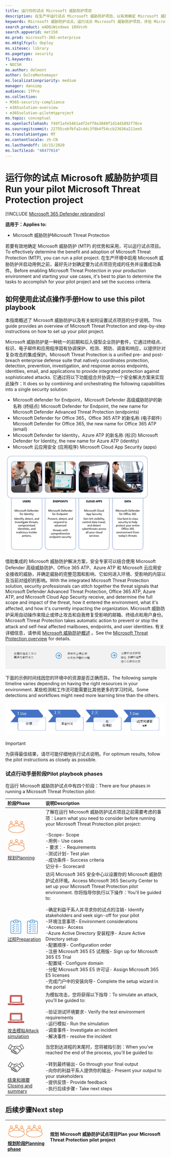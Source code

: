 ```yaml
---
title: 运行你的试点 Microsoft 威胁防护项目
description: 在生产中运行试点 Microsoft 威胁防护项目，以有效确定 Microsoft 威胁防护 (MTP) 的优势和采用情况。
keywords: Microsoft 威胁防护试点，运行试点 Microsoft 威胁防护项目，评估 Microsoft 威胁防护在生产中，Microsoft 威胁防护试点项目，网络安全，高级持久威胁，企业安全性，设备，设备，标识，用户，数据，应用程序，事件，自动化调查和修正，高级搜寻
search.product: eADQiWindows 10XVcnh
search.appverid: met150
ms.prod: microsoft-365-enterprise
ms.mktglfcycl: deploy
ms.sitesec: library
ms.pagetype: security
f1.keywords:
- NOCSH
ms.author: dolmont
author: DulceMontemayor
ms.localizationpriority: medium
manager: dansimp
audience: ITPro
ms.collection:
- M365-security-compliance
- m365solution-overview
- m365solution-pilotmtpproject
ms.topic: conceptual
ms.openlocfilehash: f49f1afe5461a4f2eff0a3049f1d14d1892f70ce
ms.sourcegitcommit: 22755cebfbfa2c4dc3f8b4f54ccb23636a211ee5
ms.translationtype: MT
ms.contentlocale: zh-CN
ms.lasthandoff: 10/15/2020
ms.locfileid: "48477014"
---
```

# <a name="run-your-pilot-microsoft-threat-protection-project"></a><span data-ttu-id="9e308-104">运行你的试点 Microsoft 威胁防护项目</span><span class="sxs-lookup"><span data-stu-id="9e308-104">Run your pilot Microsoft Threat Protection project</span></span> 

[!INCLUDE [Microsoft 365 Defender rebranding](../includes/microsoft-defender.md)]


<span data-ttu-id="9e308-105">**适用于：**</span><span class="sxs-lookup"><span data-stu-id="9e308-105">**Applies to:**</span></span>
- <span data-ttu-id="9e308-106">Microsoft 威胁防护</span><span class="sxs-lookup"><span data-stu-id="9e308-106">Microsoft Threat Protection</span></span>

<span data-ttu-id="9e308-107">若要有效地确定 Microsoft 威胁防护 (MTP) 的优势和采用，可以运行试点项目。</span><span class="sxs-lookup"><span data-stu-id="9e308-107">To effectively determine the benefit and adoption of Microsoft Threat Protection (MTP), you can run a pilot project.</span></span> <span data-ttu-id="9e308-108">在生产环境中启用 Microsoft 威胁防护并启动用例之前，最好先计划确定要为试点项目完成的任务并设置成功条件。</span><span class="sxs-lookup"><span data-stu-id="9e308-108">Before enabling Microsoft Threat Protection in your production environment and starting your use cases, it's best to plan to determine the tasks to accomplish for your pilot project and set the success criteria.</span></span> 


## <a name="how-to-use-this-pilot-playbook"></a><span data-ttu-id="9e308-109">如何使用此试点操作手册</span><span class="sxs-lookup"><span data-stu-id="9e308-109">How to use this pilot playbook</span></span>

<span data-ttu-id="9e308-110">本指南概述了 Microsoft 威胁防护以及有关如何设置试点项目的分步说明。</span><span class="sxs-lookup"><span data-stu-id="9e308-110">This guide provides an overview of Microsoft Threat Protection and step-by-step instructions on how to set up your pilot project.</span></span> 

<span data-ttu-id="9e308-111">Microsoft 威胁防护是一种统一的前期和后入侵型企业防护套件，它通过终结点、标识、电子邮件和应用程序固有协调保护、检测、预防、调查和响应，以提供针对复杂攻击的集成保护。</span><span class="sxs-lookup"><span data-stu-id="9e308-111">Microsoft Threat Protection is a unified pre- and post-breach enterprise defense suite that natively coordinates protection, detection, prevention, investigation, and response across endpoints, identities, email, and applications to provide integrated protection against sophisticated attacks.</span></span> <span data-ttu-id="9e308-112">它通过将以下功能组合并协调为一个安全解决方案来实现此操作：</span><span class="sxs-lookup"><span data-stu-id="9e308-112">It does so by combining and orchestrating the following capabilities into a single security solution:</span></span>
  - <span data-ttu-id="9e308-113">Microsoft defender for Endpoint，Microsoft Defender 高级威胁防护的新名称 (终结点) </span><span class="sxs-lookup"><span data-stu-id="9e308-113">Microsoft Defender for Endpoint, the new name for Microsoft Defender Advanced Threat Protection (endpoints)</span></span>
  - <span data-ttu-id="9e308-114">Microsoft Defender for Office 365，Office 365 ATP 的新名称 (电子邮件) </span><span class="sxs-lookup"><span data-stu-id="9e308-114">Microsoft Defender for Office 365, the new name for Office 365 ATP (email)</span></span> 
  - <span data-ttu-id="9e308-115">Microsoft Defender for Identity，Azure ATP 的新名称 (标识) </span><span class="sxs-lookup"><span data-stu-id="9e308-115">Microsoft Defender for Identity, the new name for Azure ATP (identity)</span></span> 
  - <span data-ttu-id="9e308-116">Microsoft 云应用安全 (应用程序) </span><span class="sxs-lookup"><span data-stu-id="9e308-116">Microsoft Cloud App Security (apps)</span></span>

![<span data-ttu-id="9e308-117">Image of_Microsoft 威胁防护解决方案，适用于用户、Azure 高级威胁防护、用于终结点的 Microsoft Defender 高级威胁防护、云应用、Microsoft 云应用安全性和数据（Office 365 高级威胁防护）</span><span class="sxs-lookup"><span data-stu-id="9e308-117">Image of_Microsoft Threat Protection solution for users, Azure Advanced Threat Protection, for endpoints Microsoft Defender Advanced Threat Protection, for cloud apps, Microsoft Cloud App Security, and for data, Office 365 Advanced Threat Protection</span></span>  ](../../media/mtp/m365pillars.png)

<span data-ttu-id="9e308-118">借助集成的 Microsoft 威胁防护解决方案，安全专家可以结合使用 Microsoft Defender 高级威胁防护、Office 365 ATP、Azure ATP 和 Microsoft 云应用安全接收的威胁，并确定威胁的完整范围和影响、它如何进入环境、受影响的内容以及当前对组织的影响。</span><span class="sxs-lookup"><span data-stu-id="9e308-118">With the integrated Microsoft Threat Protection solution, security professionals can stitch together the threat signals that Microsoft Defender Advanced Threat Protection, Office 365 ATP, Azure ATP, and Microsoft Cloud App Security receive, and determine the full scope and impact of the threat, how it entered the environment, what it's affected, and how it's currently impacting the organization.</span></span> <span data-ttu-id="9e308-119">Microsoft 威胁防护采用自动操作来阻止或停止攻击和自我修复受影响的邮箱、终结点和用户身份。</span><span class="sxs-lookup"><span data-stu-id="9e308-119">Microsoft Threat Protection takes automatic action to prevent or stop the attack and self-heal affected mailboxes, endpoints, and user identities.</span></span> <span data-ttu-id="9e308-120">有关详细信息，请参阅 [Microsoft 威胁防护概述](https://docs.microsoft.com/microsoft-365/security/mtp/microsoft-threat-protection) 。</span><span class="sxs-lookup"><span data-stu-id="9e308-120">See the [Microsoft Threat Protection overview](https://docs.microsoft.com/microsoft-365/security/mtp/microsoft-threat-protection) for details.</span></span>

![运行 Microsoft 威胁防护试点的各个阶段](../../media/pilotphases.png)

<span data-ttu-id="9e308-122">下面的示例时间线因您的环境中的资源是否正确而异。</span><span class="sxs-lookup"><span data-stu-id="9e308-122">The following sample timeline varies depending on having the right resources in your environment.</span></span> <span data-ttu-id="9e308-123">某些检测和工作流可能需要比其他更多的学习时间。</span><span class="sxs-lookup"><span data-stu-id="9e308-123">Some detections and workflows might need more learning time than the others.</span></span>

![运行 Microsoft 威胁防护试点的示例时间线](../../media/pilotimeline.png)

>[!IMPORTANT]
><span data-ttu-id="9e308-125">为获得最佳结果，请尽可能仔细地执行试点说明。</span><span class="sxs-lookup"><span data-stu-id="9e308-125">For optimum results, follow the pilot instructions as closely as possible.</span></span>


### <a name="pilot-playbook-phases"></a><span data-ttu-id="9e308-126">试点行动手册阶段</span><span class="sxs-lookup"><span data-stu-id="9e308-126">Pilot playbook phases</span></span> 

<span data-ttu-id="9e308-127">在运行 Microsoft 威胁防护试点中有四个阶段：</span><span class="sxs-lookup"><span data-stu-id="9e308-127">There are four phases in running a Microsoft Threat Protection pilot:</span></span>

|<span data-ttu-id="9e308-128">阶段</span><span class="sxs-lookup"><span data-stu-id="9e308-128">Phase</span></span> | <span data-ttu-id="9e308-129">说明</span><span class="sxs-lookup"><span data-stu-id="9e308-129">Description</span></span> | 
|:-------|:-----|
| <span data-ttu-id="9e308-130">![规划](../../media/mtp/plan.png)</span><span class="sxs-lookup"><span data-stu-id="9e308-130">![Planning](../../media/mtp/plan.png)</span></span><br>[<span data-ttu-id="9e308-131">规划</span><span class="sxs-lookup"><span data-stu-id="9e308-131">Planning</span></span>](mtp-pilot-plan.md)| <span data-ttu-id="9e308-132">了解在运行 Microsoft 威胁防护试点项目之前需要考虑的事项：</span><span class="sxs-lookup"><span data-stu-id="9e308-132">Learn what you need to consider before running your Microsoft Threat Protection pilot project:</span></span> <br><br><span data-ttu-id="9e308-133">-Scope</span><span class="sxs-lookup"><span data-stu-id="9e308-133">- Scope</span></span> <br> <span data-ttu-id="9e308-134">-用例</span><span class="sxs-lookup"><span data-stu-id="9e308-134">- Use cases</span></span> <br><span data-ttu-id="9e308-135">- 要求：</span><span class="sxs-lookup"><span data-stu-id="9e308-135">- Requirements</span></span> <br><span data-ttu-id="9e308-136">-测试计划</span><span class="sxs-lookup"><span data-stu-id="9e308-136">- Test plan</span></span> <br> <span data-ttu-id="9e308-137">-成功条件</span><span class="sxs-lookup"><span data-stu-id="9e308-137">- Success criteria</span></span> <br> <span data-ttu-id="9e308-138">记分卡</span><span class="sxs-lookup"><span data-stu-id="9e308-138">- Scorecard</span></span> 
| <span data-ttu-id="9e308-139">![过程](../../media/mtp/prep.png)</span><span class="sxs-lookup"><span data-stu-id="9e308-139">![Preparation](../../media/mtp/prep.png)</span></span> <br>[<span data-ttu-id="9e308-140">过程</span><span class="sxs-lookup"><span data-stu-id="9e308-140">Preparation</span></span>](mtp-evaluation.md)|  <span data-ttu-id="9e308-141">访问 Microsoft 365 安全中心以设置你的 Microsoft 威胁防护试点环境。</span><span class="sxs-lookup"><span data-stu-id="9e308-141">Access Microsoft 365 Security Center to set up your Microsoft Threat Protection pilot  environment.</span></span> <span data-ttu-id="9e308-142">你将指导你执行以下操作：</span><span class="sxs-lookup"><span data-stu-id="9e308-142">You'll be guided to:</span></span><br><br><span data-ttu-id="9e308-143">-确定利益干系人并寻求你的试点的注销</span><span class="sxs-lookup"><span data-stu-id="9e308-143">- Identify stakeholders and seek sign-off for your pilot</span></span> <br> <span data-ttu-id="9e308-144">-环境注意事项</span><span class="sxs-lookup"><span data-stu-id="9e308-144">- Environment considerations</span></span> <br><span data-ttu-id="9e308-145">-Access</span><span class="sxs-lookup"><span data-stu-id="9e308-145">- Access</span></span> <br><span data-ttu-id="9e308-146">-Azure Active Directory 安装程序</span><span class="sxs-lookup"><span data-stu-id="9e308-146">- Azure Active Directory setup</span></span> <br> <span data-ttu-id="9e308-147">-配置顺序</span><span class="sxs-lookup"><span data-stu-id="9e308-147">- Configuration order</span></span> <br> <span data-ttu-id="9e308-148">-注册 Microsoft 365 E5 试用版</span><span class="sxs-lookup"><span data-stu-id="9e308-148">- Sign up for Microsoft 365 E5 Trial</span></span> <br> <span data-ttu-id="9e308-149">-配置域</span><span class="sxs-lookup"><span data-stu-id="9e308-149">- Configure domain</span></span> <br><span data-ttu-id="9e308-150">-分配 Microsoft 365 E5 许可证</span><span class="sxs-lookup"><span data-stu-id="9e308-150">- Assign Microsoft 365 E5 licenses</span></span> <br> <span data-ttu-id="9e308-151">-完成门户中的安装向导</span><span class="sxs-lookup"><span data-stu-id="9e308-151">- Complete the setup wizard in the portal</span></span>|
| <span data-ttu-id="9e308-152">![攻击模拟](../../media/mtp/run-sim.png)</span><span class="sxs-lookup"><span data-stu-id="9e308-152">![Attack simulation](../../media/mtp/run-sim.png)</span></span> <br>[<span data-ttu-id="9e308-153">攻击模拟</span><span class="sxs-lookup"><span data-stu-id="9e308-153">Attack simulation</span></span>](mtp-pilot-simulate.md) | <span data-ttu-id="9e308-154">为模拟攻击，您将获得以下指导：</span><span class="sxs-lookup"><span data-stu-id="9e308-154">To simulate an attack, you'll be guided to:</span></span><br><br><span data-ttu-id="9e308-155">-验证测试环境要求</span><span class="sxs-lookup"><span data-stu-id="9e308-155">- Verify the test environment requirements</span></span> <br><span data-ttu-id="9e308-156">-运行模拟</span><span class="sxs-lookup"><span data-stu-id="9e308-156">-  Run the simulation</span></span> <br><span data-ttu-id="9e308-157">-调查事件</span><span class="sxs-lookup"><span data-stu-id="9e308-157">- Investigate an incident</span></span> <br><span data-ttu-id="9e308-158">-解决事件</span><span class="sxs-lookup"><span data-stu-id="9e308-158">- resolve the incident</span></span> 
| <span data-ttu-id="9e308-159">![结束和摘要](../../media/mtp/close.png)</span><span class="sxs-lookup"><span data-stu-id="9e308-159">![Closing and summary](../../media/mtp/close.png)</span></span> <br>[<span data-ttu-id="9e308-160">结束和摘要</span><span class="sxs-lookup"><span data-stu-id="9e308-160">Closing and summary</span></span>](mtp-pilot-close.md) | <span data-ttu-id="9e308-161">当您到达进程的末尾时，您将被指引到：</span><span class="sxs-lookup"><span data-stu-id="9e308-161">When you've reached the end of the process, you'll be guided to:</span></span><br><br><span data-ttu-id="9e308-162">-转到最终输出</span><span class="sxs-lookup"><span data-stu-id="9e308-162">- Go through your final output</span></span><br><span data-ttu-id="9e308-163">-向你的利益干系人提供你的输出</span><span class="sxs-lookup"><span data-stu-id="9e308-163">- Present your output to your stakeholders</span></span> <br><span data-ttu-id="9e308-164">-提供反馈</span><span class="sxs-lookup"><span data-stu-id="9e308-164">- Provide feedback</span></span> <br><span data-ttu-id="9e308-165">-执行后续步骤</span><span class="sxs-lookup"><span data-stu-id="9e308-165">- Take next steps</span></span> 

## <a name="next-step"></a><span data-ttu-id="9e308-166">后续步骤</span><span class="sxs-lookup"><span data-stu-id="9e308-166">Next step</span></span>
|<span data-ttu-id="9e308-167">![规划阶段](../../media/mtp/plan.png)</span><span class="sxs-lookup"><span data-stu-id="9e308-167">![Planning phase](../../media/mtp/plan.png)</span></span> <br>[<span data-ttu-id="9e308-168">规划阶段</span><span class="sxs-lookup"><span data-stu-id="9e308-168">Planning phase</span></span>](mtp-pilot-plan.md) | <span data-ttu-id="9e308-169">规划 Microsoft 威胁防护试点项目</span><span class="sxs-lookup"><span data-stu-id="9e308-169">Plan your Microsoft Threat Protection pilot project</span></span> 
|:-------|:-----|
